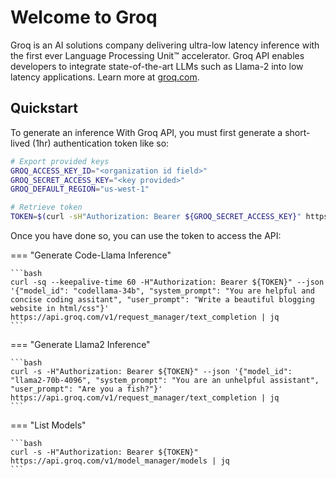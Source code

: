 # Welcome to Groq


Groq is an AI solutions company delivering ultra-low latency inference with the first ever Language Processing Unit™ accelerator. Groq API enables developers to integrate state-of-the-art LLMs such as Llama-2 into low latency applications. Learn more at [groq.com](https://groq.com).

## Quickstart

To generate an inference With Groq API, you must first generate a short-lived (1hr) authentication token like so:
```bash
# Export provided keys
GROQ_ACCESS_KEY_ID="<organization id field>"
GROQ_SECRET_ACCESS_KEY="<key provided>"
GROQ_DEFAULT_REGION="us-west-1"

# Retrieve token
TOKEN=$(curl -sH"Authorization: Bearer ${GROQ_SECRET_ACCESS_KEY}" https://api.groq.com/v1/auth/get_token | jq -r ".access_token")
```
Once you have done so, you can use the token to access the API:

<!-- checked -->
=== "Generate Code-Llama Inference"

    ```bash
    curl -sq --keepalive-time 60 -H"Authorization: Bearer ${TOKEN}" --json '{"model_id": "codellama-34b", "system_prompt": "You are helpful and concise coding assitant", "user_prompt": "Write a beautiful blogging website in html/css"}' https://api.groq.com/v1/request_manager/text_completion | jq
    ```

<!-- checked -->
=== "Generate Llama2 Inference"

    ```bash
    curl -s -H"Authorization: Bearer ${TOKEN}" --json '{"model_id": "llama2-70b-4096", "system_prompt": "You are an unhelpful assistant", "user_prompt": "Are you a fish?"}' https://api.groq.com/v1/request_manager/text_completion | jq
    ```

<!-- checked -->
=== "List Models"

    ```bash
    curl -s -H"Authorization: Bearer ${TOKEN}" https://api.groq.com/v1/model_manager/models | jq
    ```
